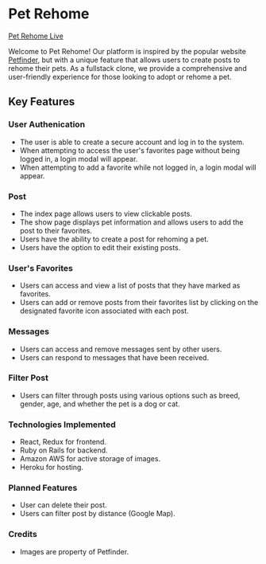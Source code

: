 # Pet Rehome

<a href="https://pet-rehome.herokuapp.com/#/">Pet Rehome Live</a>

Welcome to Pet Rehome! Our platform is inspired by the popular website <a href="https://www.petfinder.com/">Petfinder</a>, but with a unique feature that allows users to create posts to rehome their pets. As a fullstack clone, we provide a comprehensive and user-friendly experience for those looking to adopt or rehome a pet.

## Key Features

### User Authenication
* The user is able to create a secure account and log in to the system.
* When attempting to access the user's favorites page without being logged in, a login modal will appear.
* When attempting to add a favorite while not logged in, a login modal will appear.

### Post
* The index page allows users to view clickable posts.
* The show page displays pet information and allows users to add the post to their favorites.
* Users have the ability to create a post for rehoming a pet.
* Users have the option to edit their existing posts.

### User's Favorites
* Users can access and view a list of posts that they have marked as favorites.
* Users can add or remove posts from their favorites list by clicking on the designated favorite icon associated with each post.

### Messages
* Users can access and remove messages sent by other users.
* Users can respond to messages that have been received.

### Filter Post
* Users can filter through posts using various options such as breed, gender, age, and whether the pet is a dog or cat.

### Technologies Implemented
* React, Redux for frontend.
* Ruby on Rails for backend.
* Amazon AWS for active storage of images.
* Heroku for hosting.

### Planned Features
* User can delete their post. 
* Users can filter post by distance (Google Map).

### Credits
* Images are property of Petfinder.
